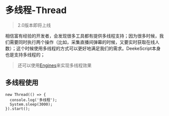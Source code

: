 # 多线程-Thread

> 2.0版本即将上线

相信富有经验的开发者，会发现很多工具都有提供多线程支持；因为很多时候，我们需要同时执行两个操作（比如，采集直播间弹幕的时候，又要实时获取在线人数）；这个时候使用多线程的方式可以更好地满足我们的需求。DeekeScript本身也是支持多线程的；

> 还可以使用[Engines](./engines/engines.md)来实现多线程效果


## 多线程使用

```
new Thread(() => {
  console.log('多线程');
  System.sleep(3000);
}).start();
```
